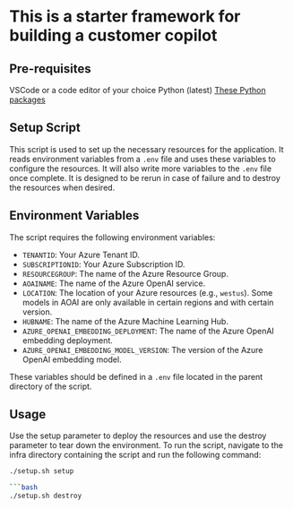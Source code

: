 # This is a starter framework for building a customer copilot

## Pre-requisites

VSCode or a code editor of your choice
Python (latest)
[These Python packages](https://learn.microsoft.com/en-us/azure/ai-studio/quickstarts/get-started-code?tabs=linux#install-the-prompt-flow-sdk)

## Setup Script

This script is used to set up the necessary resources for the application. It reads environment variables from a `.env` file and uses these variables to configure the resources. It will also write more variables to the `.env` file once complete. It is designed to be rerun in case of failure and to destroy the resources when desired.

## Environment Variables

The script requires the following environment variables:

- `TENANTID`: Your Azure Tenant ID.
- `SUBSCRIPTIONID`: Your Azure Subscription ID.
- `RESOURCEGROUP`: The name of the Azure Resource Group.
- `AOAINAME`: The name of the Azure OpenAI service.
- `LOCATION`: The location of your Azure resources (e.g., `westus`). Some models in AOAI are only available in certain regions and with certain version.
- `HUBNAME`: The name of the Azure Machine Learning Hub.
- `AZURE_OPENAI_EMBEDDING_DEPLOYMENT`: The name of the Azure OpenAI embedding deployment.
- `AZURE_OPENAI_EMBEDDING_MODEL_VERSION`: The version of the Azure OpenAI embedding model.

These variables should be defined in a `.env` file located in the parent directory of the script.

## Usage

Use the setup parameter to deploy the resources and use the destroy parameter to tear down the environment. To run the script, navigate to the infra directory containing the script and run the following command:

```bash
./setup.sh setup

```bash
./setup.sh destroy